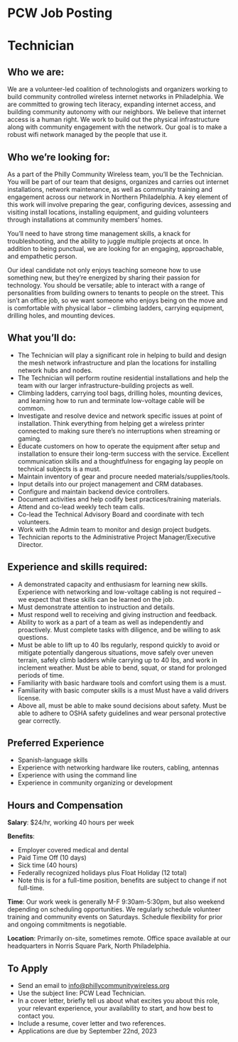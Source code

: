 # PCW Job Posting

# Technician

## Who we are:
We are a volunteer-led coalition of technologists and organizers working to build community controlled wireless internet networks in Philadelphia. We are committed to growing tech literacy, expanding internet access, and building community autonomy with our neighbors. We believe that internet access is a human right. We work to build out the physical infrastructure along with community engagement with the network. Our goal is to make a robust wifi network managed by the people that use it.

## Who we’re looking for:
As a part of the Philly Community Wireless team, you’ll be the Technician. You will be part of our team that designs, organizes and carries out internet installations, network maintenance, as well as community training and engagement across our network in Northern Philadelphia. A key element of this work will involve preparing the gear, configuring devices, assessing and visiting install locations, installing equipment, and guiding volunteers through installations at community members’ homes. 

You’ll need to have strong time management skills, a knack for troubleshooting, and the ability to juggle multiple projects at once. In addition to being punctual, we are looking for an engaging, approachable, and empathetic person. 

Our ideal candidate not only enjoys teaching someone how to use something new, but they’re energized by sharing their passion for technology. You should be versatile; able to interact with a range of personalities from building owners to tenants to people on the street. This isn’t an office job, so we want someone who enjoys being on the move and is comfortable with physical labor – climbing ladders, carrying equipment, drilling holes, and mounting devices. 

## What you’ll do:
* The Technician will play a significant role in helping to build and design the mesh network infrastructure and plan the locations for installing network hubs and nodes.
* The Technician will perform routine residential installations and help the team with our larger infrastructure-building projects as well.
* Climbing ladders, carrying tool bags, drilling holes, mounting devices, and learning how to run and terminate low-voltage cable will be common. 
* Investigate and resolve device and network specific issues at point of installation. Think everything from helping get a wireless printer connected to making sure there’s no interruptions when streaming or gaming.
* Educate customers on how to operate the equipment after setup and installation to ensure their long-term success with the service. Excellent communication skills and a thoughtfulness for engaging lay people on technical subjects is a must.
* Maintain inventory of gear and procure needed materials/supplies/tools.
* Input details into our project management and CRM databases.
* Configure and maintain backend device controllers.
* Document activities and help codify best practices/training materials.
* Attend and co-lead weekly tech team calls.
* Co-lead the Technical Advisory Board and coordinate with tech volunteers.
* Work with the Admin team to monitor and design project budgets.
* Technician reports to the Administrative Project Manager/Executive Director.

## Experience and skills required:
* A demonstrated capacity and enthusiasm for learning new skills. Experience with networking and low-voltage cabling is not required – we expect that these skills can be learned on the job.
* Must demonstrate attention to instruction and details.
* Must respond well to receiving and giving instruction and feedback.
* Ability to work as a part of a team as well as independently and proactively. Must complete tasks with diligence, and be willing to ask questions.
* Must be able to lift up to 40 lbs regularly, respond quickly to avoid or mitigate potentially dangerous situations, move safely over uneven terrain, safely climb ladders while carrying up to 40 lbs, and work in inclement weather. Must be able to bend, squat, or stand for prolonged periods of time.
* Familiarity with basic hardware tools and comfort using them is a must.
* Familiarity with basic computer skills is a must
  Must have a valid drivers license.
* Above all, must be able to make sound decisions about safety. Must be able to adhere to OSHA safety guidelines and wear personal protective gear correctly.

## Preferred Experience
* Spanish-language skills
* Experience with networking hardware like routers, cabling, antennas
* Experience with using the command line
* Experience in community organizing or development

## Hours and Compensation
**Salary**: $24/hr, working 40 hours per week  

**Benefits**: 
* Employer covered medical and dental
* Paid Time Off (10 days)
* Sick time (40 hours)
* Federally recognized holidays plus Float Holiday (12 total)
* Note this is for a full-time position, benefits are subject to change if not full-time.

**Time**: Our work week is generally M-F 9:30am-5:30pm, but also weekend depending on scheduling opportunities. We regularly schedule volunteer training and community events on Saturdays. Schedule flexibility for prior and ongoing commitments is negotiable. 

**Location**: Primarily on-site, sometimes remote. Office space available at our headquarters in Norris Square Park, North Philadelphia.

## To Apply
* Send an email to info@phillycommunitywireless.org
* Use the subject line: PCW Lead Technician.
* In a cover letter, briefly tell us about what excites you about this role, your relevant experience, your availability to start, and how best to contact you.
* Include a resume, cover letter and two references.
* Applications are due by September 22nd, 2023
